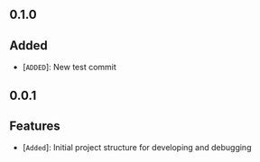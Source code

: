 ## 0.1.0

## Added

- [`ADDED`]: New test commit

## 0.0.1

## Features

- [`Added`]: Initial project structure for developing and debugging
